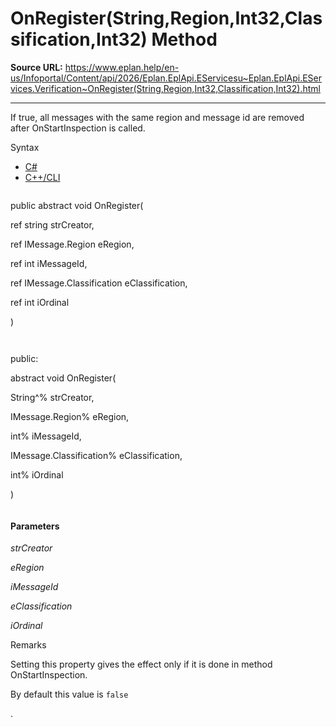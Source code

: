 # OnRegister(String,Region,Int32,Classification,Int32) Method

**Source URL:** https://www.eplan.help/en-us/Infoportal/Content/api/2026/Eplan.EplApi.EServicesu~Eplan.EplApi.EServices.Verification~OnRegister(String,Region,Int32,Classification,Int32).html

---

If true, all messages with the same region and message id are removed after OnStartInspection is called.

Syntax

- [C#](#i-syntax-CS)
- [C++/CLI](#i-syntax-CPP2005)

```
```
public abstract void OnRegister( 

   ref string strCreator,

   ref IMessage.Region eRegion,

   ref int iMessageId,

   ref IMessage.Classification eClassification,

   ref int iOrdinal

)
```
```

```
```
public:

abstract void OnRegister( 

   String^% strCreator,

   IMessage.Region% eRegion,

   int% iMessageId,

   IMessage.Classification% eClassification,

   int% iOrdinal

)
```
```

#### Parameters

*strCreator*


*eRegion*


*iMessageId*


*eClassification*


*iOrdinal*

Remarks

Setting this property gives the effect only if it is done in method OnStartInspection.

By default this value is `false`

.
